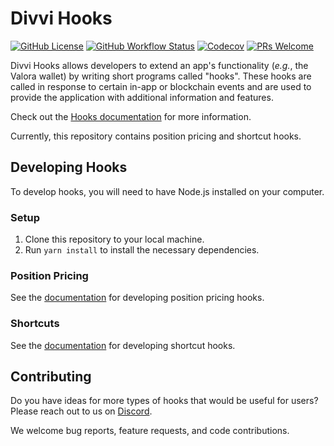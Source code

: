 # Divvi Hooks

[![GitHub License](https://img.shields.io/github/license/divvi-xyz/hooks?color=blue)](https://github.com/divvi-xyz/hooks/blob/main/LICENSE)
[![GitHub Workflow Status](https://img.shields.io/github/actions/workflow/status/divvi-xyz/hooks/.github/workflows/workflow.yaml?branch=main)](https://github.com/divvi-xyz/hooks/actions/workflows/workflow.yaml?query=branch%3Amain)
[![Codecov](https://img.shields.io/codecov/c/github/divvi-xyz/hooks)](https://codecov.io/gh/divvi-xyz/hooks)
[![PRs Welcome](https://img.shields.io/badge/PRs-welcome-brightgreen.svg)](https://github.com/divvi-xyz/hooks#contributing)

Divvi Hooks allows developers to extend an app's functionality (_e.g._, the Valora wallet) by writing short programs called "hooks". These hooks are called in response to certain in-app or blockchain events and are used to provide the application with additional information and features.

Check out the [Hooks documentation](https://docs.divvi.xyz/hooks/) for more information.

Currently, this repository contains position pricing and shortcut hooks.

## Developing Hooks

To develop hooks, you will need to have Node.js installed on your computer.

### Setup

1. Clone this repository to your local machine.
2. Run `yarn install` to install the necessary dependencies.

### Position Pricing

See the [documentation](docs/types/position.md) for developing position pricing hooks.

### Shortcuts

See the [documentation](docs/types/shortcut.md) for developing shortcut hooks.

## Contributing

Do you have ideas for more types of hooks that would be useful for users?
Please reach out to us on [Discord](https://discord.com/invite/EaxZDhMuDn).

<!-- TODO If you'd like to contribute to this repository, please follow the [Contributing Guidelines](CONTRIBUTING.md).-->

We welcome bug reports, feature requests, and code contributions.

